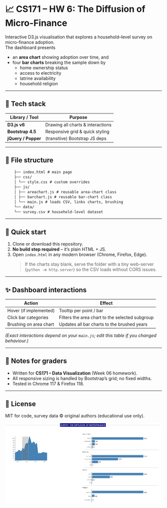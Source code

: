 # 📈 CS171 – HW 6: The Diffusion of Micro-Finance

Interactive D3.js visualisation that explores a household–level survey on
micro-finance adoption.  
The dashboard presents

* an **area chart** showing adoption over time, and  
* four **bar charts** breaking the sample down by  
  * home ownership status  
  * access to electricity  
  * latrine availability  
  * household religion  

---

## 🔧 Tech stack

| Library / Tool | Purpose |
|----------------|---------|
| **D3.js v6**   | Drawing all charts & interactions |
| **Bootstrap 4.5** | Responsive grid & quick styling |
| **jQuery / Popper** | (transitive) Bootstrap JS deps |

---

## 📁 File structure

		├── index.html # main page
		├── css/
		│ └── style.css # custom overrides
		├── js/
		│ ├── areachart.js # reusable area-chart class
		│ ├── barchart.js # reusable bar-chart class
		│ └── main.js # loads CSV, links charts, brushing
		└── data/
		└── survey.csv # household-level dataset
		

---

## 🚀 Quick start

1. Clone or download this repository.  
2. **No build step required** – it’s plain HTML + JS.  
3. Open `index.html` in any modern browser (Chrome, Firefox, Edge).  
   > If the charts stay blank, serve the folder with a tiny web-server  
   > (`python -m http.server`) so the CSV loads without CORS issues.

---

## ✨ Dashboard interactions

| Action | Effect |
|--------|--------|
| Hover (if implemented) | Tooltip per point / bar |
| Click bar categories | Filters the area chart to the selected subgroup |
| Brushing on area chart | Updates all bar charts to the brushed years |

*(Exact interactions depend on your `main.js`; edit this table if you changed behaviour.)*

---

## 📝 Notes for graders

* Written for **CS171 – Data Visualization** (Week 06 homework).  
* All responsive sizing is handled by Bootstrap’s grid; no fixed widths.  
* Tested in Chrome 117 & Firefox 118.

---

## 📜 License

MIT for code, survey data © original authors (educational use only).


![Dashboard preview](screenshot.png)
